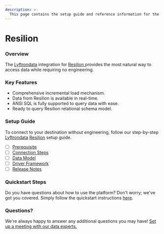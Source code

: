 ```yaml
---
description: >-
  This page contains the setup guide and reference information for the Resilion source connector.
---
```


# Resilion

### Overview

The [Lyftrondata](https://www.lyftrondata.com/) integration for [Resilion](https://www.lyftrondata.com/integration/resilion/)[ ](https://www.lyftrondata.com/integration/resilion/)provides the most natural way to access data while requiring no engineering.

### Key Features

* Comprehensive incremental load mechanism.
* Data from Resilion is available in real-time.&#x20;
* ANSI SQL is fully supported to query data with ease.
* Ready to query Resilion relational schema model.

### Setup Guide

To connect to your destination without engineering, follow our step-by-step [Lyftrondata](https://www.lyftrondata.com/)  [Resilion](https://www.lyftrondata.com/integration/resilion/) setup guide.

* [ ] [Prerequisite](../../marketing-analytics/resilion/prerequisite.md)
* [ ] [Connection Steps](../../marketing-analytics/resilion/connection-steps.md)
* [ ] [Data Model](../../marketing-analytics/resilion/data-model/)
* [ ] [Driver Framework](../../marketing-analytics/resilion/driver-framework/)
* [ ] [Release Notes](../../marketing-analytics/resilion/release-notes.md)

### Quickstart Steps

Do you have questions about how to use the platform? Don't worry; we've got you covered. Simply follow the quickstart instructions [here](../../../quickstart-steps.md).

### Questions? <a href="#questions" id="questions"></a>

We're always happy to answer any additional questions you may have! [Set up a meeting with our data experts.](https://www.lyftrondata.com/book-a-meeting/)

